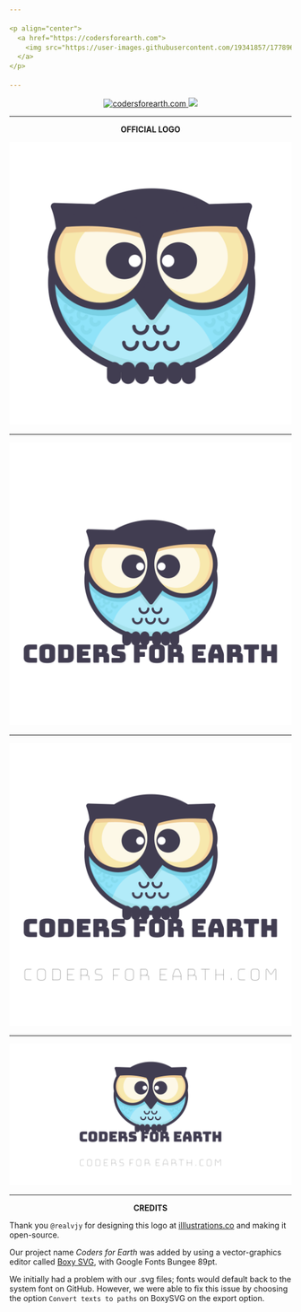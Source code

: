 ```yaml
---

<p align="center">
  <a href="https://codersforearth.com">
    <img src="https://user-images.githubusercontent.com/19341857/177896292-0837342f-120b-430b-a9bf-d4147f86f896.svg" width="350">
  </a>
</p>

---
```


<p align="center">
  <a href="https://github.com/CodersForEarth/codersforearth.com">
    <img alt="codersforearth.com" src="https://img.shields.io/badge/GitHub-codersforearth.com-brightgreen">
  </a>
  <a href="https://github.com/CodersForEarth/codersforearth.com/blob/main/LICENSE">
    <img src="https://badgen.net/github/license/CodersForEarth/codersforearth.com">
  </a>
</p>

---

<p align="center">
  <b>OFFICIAL LOGO</b>
</p>

![logo](./profile/logo_bare.svg)

---

![logo](./profile/logo.svg)

---

![logo_combined](./profile/logo_combined.svg)

---


<!-- 
This image is for the social preview
meta tag for our website.

Social preview is optimized for pictures
with the size of 1280x640
-->
![logo_1280x640](./profile/logo_1280x640.svg)

---

<p align="center">
  <b>CREDITS</b>
</p>

Thank you `@realvjy` for designing this logo at
[illlustrations.co](https://illlustrations.co/)
and making it open-source.

Our project name *Coders for Earth* was added by using
a vector-graphics editor called 
[Boxy SVG](https://boxy-svg.com/),
with Google Fonts Bungee 89pt.
 
We initially had a problem with our .svg files;
fonts would default back to the system font
on GitHub. However, we were able to fix this 
issue by choosing the option `Convert texts to paths` 
on BoxySVG on the export option.

<br>
<br>
<br>



